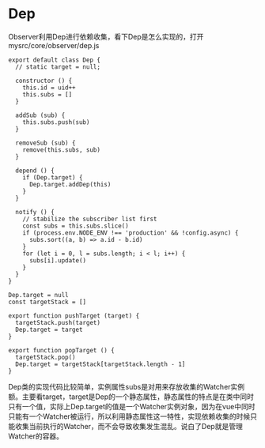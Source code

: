 # Dep
Observer利用Dep进行依赖收集，看下Dep是怎么实现的，打开mysrc/core/observer/dep.js
```
export default class Dep {
  // static target = null;

  constructor () {
    this.id = uid++
    this.subs = []
  }

  addSub (sub) {
    this.subs.push(sub)
  }

  removeSub (sub) {
    remove(this.subs, sub)
  }

  depend () {
    if (Dep.target) {
      Dep.target.addDep(this)
    }
  }

  notify () {
    // stabilize the subscriber list first
    const subs = this.subs.slice()
    if (process.env.NODE_ENV !== 'production' && !config.async) {
      subs.sort((a, b) => a.id - b.id)
    }
    for (let i = 0, l = subs.length; i < l; i++) {
      subs[i].update()
    }
  }
}

Dep.target = null
const targetStack = []

export function pushTarget (target) {
  targetStack.push(target)
  Dep.target = target
}

export function popTarget () {
  targetStack.pop()
  Dep.target = targetStack[targetStack.length - 1]
}
```

Dep类的实现代码比较简单，实例属性subs是对用来存放收集的Watcher实例额。主要看target，target是Dep的一个静态属性，静态属性的特点是在类中同时只有一个值，实际上Dep.target的值是一个Watcher实例对象，因为在vue中同时只能有一个Watcher被运行，所以利用静态属性这一特性，实现依赖收集的时候只能收集当前执行的Watcher，而不会导致收集发生混乱。说白了Dep就是管理Watcher的容器。